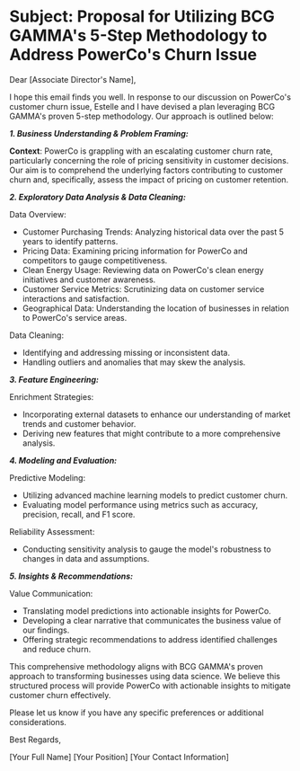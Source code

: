 # Subject: Proposal for Utilizing BCG GAMMA's 5-Step Methodology to Address PowerCo's Churn Issue

Dear [Associate Director's Name],

I hope this email finds you well. In response to our discussion on PowerCo's customer churn issue, Estelle and I have devised a plan leveraging BCG GAMMA's proven 5-step methodology. Our approach is outlined below:

***1. Business Understanding & Problem Framing:***

**Context**: PowerCo is grappling with an escalating customer churn rate, particularly concerning the role of pricing sensitivity in customer decisions. Our aim is to comprehend the underlying factors contributing to customer churn and, specifically, assess the impact of pricing on customer retention.

***2. Exploratory Data Analysis & Data Cleaning:***

Data Overview:

- Customer Purchasing Trends: Analyzing historical data over the past 5 years to identify patterns.
- Pricing Data: Examining pricing information for PowerCo and competitors to gauge competitiveness.
- Clean Energy Usage: Reviewing data on PowerCo's clean energy initiatives and customer awareness.
- Customer Service Metrics: Scrutinizing data on customer service interactions and satisfaction.
- Geographical Data: Understanding the location of businesses in relation to PowerCo's service areas.

Data Cleaning:

- Identifying and addressing missing or inconsistent data.
- Handling outliers and anomalies that may skew the analysis.

***3. Feature Engineering:***

Enrichment Strategies:

- Incorporating external datasets to enhance our understanding of market trends and customer behavior.
- Deriving new features that might contribute to a more comprehensive analysis.

***4. Modeling and Evaluation:***

Predictive Modeling:

- Utilizing advanced machine learning models to predict customer churn.
- Evaluating model performance using metrics such as accuracy, precision, recall, and F1 score.

Reliability Assessment:

- Conducting sensitivity analysis to gauge the model's robustness to changes in data and assumptions.

***5. Insights & Recommendations:***

Value Communication:

- Translating model predictions into actionable insights for PowerCo.
- Developing a clear narrative that communicates the business value of our findings.
- Offering strategic recommendations to address identified challenges and reduce churn.

This comprehensive methodology aligns with BCG GAMMA's proven approach to transforming businesses using data science. We believe this structured process will provide PowerCo with actionable insights to mitigate customer churn effectively.

Please let us know if you have any specific preferences or additional considerations.

Best Regards,

[Your Full Name] 
[Your Position] 
[Your Contact Information]